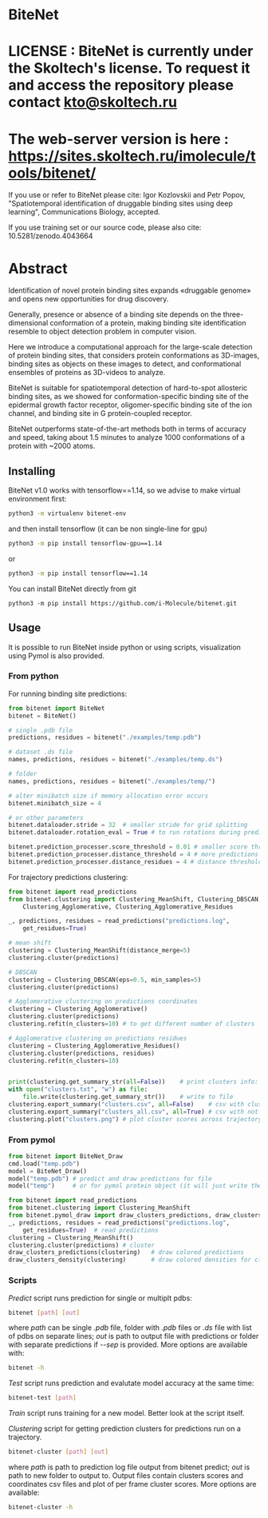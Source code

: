 # BiteNet

# LICENSE : BiteNet is currently under the Skoltech's license. To request it and access the repository please contact kto@skoltech.ru
# The web-server version is here : https://sites.skoltech.ru/imolecule/tools/bitenet/

If you use or refer to BiteNet please cite: 
Igor Kozlovskii and Petr Popov, "Spatiotemporal identification of druggable binding sites using deep learning", Communications Biology, accepted.

If you use training set or our source code, please also cite: 10.5281/zenodo.4043664

# Abstract

Identification of novel protein binding sites expands «druggable genome» and opens new opportunities for drug discovery.

Generally, presence or absence of a binding site depends on the three-dimensional conformation of a protein, making binding site identification resemble to object detection problem in computer vision. 

Here we introduce a computational approach for the large-scale detection of protein binding sites, that considers protein conformations as 3D-images, binding sites as objects on these images to detect, and conformational ensembles of proteins as 3D-videos to analyze.

BiteNet is suitable for spatiotemporal detection of hard-to-spot allosteric binding sites, as we showed for conformation-specific binding site of the epidermal growth factor receptor, oligomer-specific binding site of the ion channel, and binding site in G protein-coupled receptor.

BiteNet outperforms state-of-the-art methods both in terms of accuracy and speed, taking about 1.5 minutes to analyze 1000 conformations of a protein with ~2000 atoms. 

## Installing

BiteNet v1.0 works with tensorflow==1.14, so we advise to make virtual environment first:
```bash
python3 -m virtualenv bitenet-env
```
and then install tensorflow (it can be non single-line for gpu)
```bash
python3 -m pip install tensorflow-gpu==1.14
```
or
```bash
python3 -m pip install tensorflow==1.14
```

You can install BiteNet directly from git
```
python3 -m pip install https://github.com/i-Molecule/bitenet.git
```

## Usage 
It is possible to run BiteNet inside python or using scripts, visualization using Pymol is also provided.

### From python

For running binding site predictions:
```python
from bitenet import BiteNet
bitenet = BiteNet()

# single .pdb file
predictions, residues = bitenet("./examples/temp.pdb")

# dataset .ds file
names, predictions, residues = bitenet("./examples/temp.ds")

# folder 
names, predictions, residues = bitenet("./examples/temp/")

# alter minibatch size if memory allocation error occurs
bitenet.minibatch_size = 4

# or other parameters
bitenet.dataloader.stride = 32  # smaller stride for grid splitting
bitenet.dataloader.rotation_eval = True # to run rotations during predict

bitenet.prediction_processer.score_threshold = 0.01 # smaller score threshold for more predictions
bitenet.prediction_processer.distance_threshold = 4 # more predictions as less predictions are filtered in non max suppression
bitenet.prediction_processer.distance_residues = 4 # distance threshold for protein residues to be considered to be on predictions interface
```

For trajectory predictions clustering:
```python
from bitenet import read_predictions
from bitenet.clustering import Clustering_MeanShift, Clustering_DBSCAN, \
    Clustering_Agglomerative, Clustering_Agglomerative_Residues

_, predictions, residues = read_predictions("predictions.log", 
    get_residues=True)

# mean shift
clustering = Clustering_MeanShift(distance_merge=5)
clustering.cluster(predictions)

# DBSCAN
clustering = Clustering_DBSCAN(eps=0.5, min_samples=5)
clustering.cluster(predictions)

# Agglomerative clustering on predictions coordinates
clustering = Clustering_Agglomerative()
clustering.cluster(predictions)
clustering.refit(n_clusters=10) # to get different number of clusters

# Agglomerative clustering on predictions residues
clustering = Clustering_Agglomerative_Residues()
clustering.cluster(predictions, residues)
clustering.refit(n_clusters=10)


print(clustering.get_summary_str(all=False))    # print clusters info: scores, coordinates, top score frames
with open("clusters.txt", "w") as file:
    file.write(clustering.get_summary_str())    # write to file
clustering.export_summary("clusters.csv", all=False)    # csv with clusters
clustering.export_summary("clusters_all.csv", all=True) # csv with not filtered clusters
clustering.plot("clusters.png") # plot cluster scores across trajectory; however better use your custom plotting for more accurate images
```

### From pymol
```python
from bitenet import BiteNet_Draw
cmd.load("temp.pdb")
model = BiteNet_Draw()
model("temp.pdb") # predict and draw predictions for file
model("temp")     # or for pymol protein object (it will just write the same pdb file)

from bitenet import read_predictions
from bitenet.clustering import Clustering_MeanShift
from bitenet.pymol_draw import draw_clusters_predictions, draw_clusters_density
_, predictions, residues = read_predictions("predictions.log", 
    get_residues=True)  # read predictions
clustering = Clustering_MeanShift()
clustering.cluster(predictions) # cluster
draw_clusters_predictions(clustering)   # draw colored predictions
draw_clusters_density(clustering)       # draw colored densities for clusters
```

### Scripts

*Predict* script runs prediction for single or multiplt pdbs:
```bash
bitenet [path] [out]
```
where *path* can be single *.pdb* file, folder with *.pdb* files or *.ds* file with list of pdbs on separate lines; *out* is path to output file with predictions or folder with separate predictions if *--sep* is provided. More options are available with:
```bash
bitenet -h
```

*Test* script runs prediction and evalutate model accuracy at the same time:
```bash
bitenet-test [path]
```

*Train* script runs training for a new model. Better look at the script itself.

*Clustering* script for getting prediction clusters for predictions run on a trajectory.
```bash
bitenet-cluster [path] [out]
```
where *path* is path to prediction log file output from bitenet predict; *out* is path to new folder to output to. Output files contain clusters scores and coordinates csv files and plot of per frame cluster scores. More options are available:
```bash
bitenet-cluster -h
```
